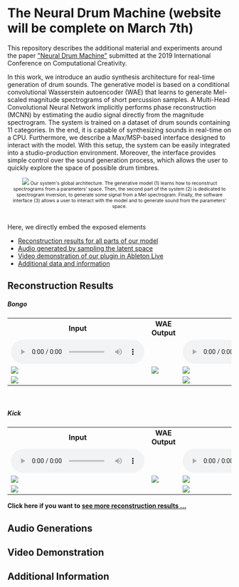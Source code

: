 <script src="https://cdnjs.cloudflare.com/ajax/libs/mathjax/2.7.0/MathJax.js?config=TeX-AMS-MML_HTMLorMML" type="text/javascript"></script>

<script type="text/javascript"> 
      // Show button
      function look(type){ 
      param=document.getElementById(type); 
      if(param.style.display == "none") param.style.display = "block"; 
      else param.style.display = "none" 
      } 
</script> 

# The Neural Drum Machine (website will be complete on March 7th)

This repository describes the additional material and experiments around the paper ["Neural Drum Machine"](paper.pdf) submitted at the 2019 International Conference on Computational Creativity.

In this work, we introduce an audio synthesis architecture for real-time generation of drum sounds. The generative model is based on a conditional convolutional Wasserstein autoencoder (WAE) that learns to generate Mel-scaled magnitude spectrograms of short percussion samples. A Multi-Head Convolutional Neural Network implicitly performs phase reconstruction (MCNN) by estimating the audio signal directly from the magnitude spectrogram. The system is trained on a dataset of drum sounds containing 11 categories. In the end, it is capable of synthesizing sounds in real-time on a CPU. Furthermore, we describe a Max/MSP-based interface designed to interact with the model. With this setup, the system can be easily integrated into a studio-production environment. Moreover, the interface provides simple control over the sound generation process, which allows the user to quickly explore the space of possible drum timbres.

<div align="center" style="font-size:75%;">
<img src="https://anonymous9123.github.io/iccc-ndm/figures/NDM.png">
Our system's global architecture. The generative model (1) learns how to reconstruct spectrograms from a parameters’ space. Then, the second part of the system (2) is dedicated to spectrogram inversion, to generate some signal from a Mel spectrogram. Finally, the software interface (3) allows a user to interact with the model and to generate sound from the parameters’ space.
</div>

<br>

Here, we directly embed the exposed elements
  * [Reconstruction results for all parts of our model](#reconstructions-results)
  * [Audio generated by sampling the latent space](#audio-generations)
  * [Video demonstration of our plugin in Ableton Live](#video-demonstration)
  * [Additional data and information](#additional-information)
  
## Reconstruction Results
##### Bongo
<table>
  <tr>
    <td style="text-align: center; vertical-align: middle;"><b>Input</b></td>
    <td style="text-align: center; vertical-align: middle;"><b>WAE Output</b></td>
    <td style="text-align: center; vertical-align: middle;"><b>Output</b></td>
  </tr>
  
  <tr>
    <td style="text-align: center; vertical-align: middle;">
      <audio controls>
      <source src="https://anonymous9123.github.io/iccc-ndm/sounds/rec/bongo.wav">
      </audio>
    </td>
    <td> </td>
    <td style="text-align: center; vertical-align: middle;">
      <audio controls>
      <source src="https://anonymous9123.github.io/iccc-ndm/sounds/rec/bongor.wav">
      </audio>
    </td>
  </tr>
  
  <tr>
    <td><img class="recimg" src="https://anonymous9123.github.io/iccc-ndm/figures/rec/bongoin.png"></td>
    <td><img class="recimg" src="https://anonymous9123.github.io/iccc-ndm/figures/rec/bongoWAE.png"></td>
    <td><img class="recimg" src="https://anonymous9123.github.io/iccc-ndm/figures/rec/bongoout.png"></td>
  </tr>
  <tr>
    <td><img class="recimg" src="https://anonymous9123.github.io/iccc-ndm/figures/rec/bongowin.png"></td>
    <td></td>
    <td><img class="recimg" src="https://anonymous9123.github.io/iccc-ndm/figures/rec/bongowout.png"></td>
  </tr>
</table>

<br/>

##### Kick
<table>
  <tr>
    <td style="text-align: center; vertical-align: middle;"><b>Input</b></td>
    <td style="text-align: center; vertical-align: middle;"><b>WAE Output</b></td>
    <td style="text-align: center; vertical-align: middle;"><b>Output</b></td>
  </tr>
  
  <tr>
    <td style="text-align: center; vertical-align: middle;">
      <audio controls>
      <source src="https://anonymous9123.github.io/iccc-ndm/sounds/rec/ki.wav">
      </audio>
    </td>
    <td> </td>
    <td style="text-align: center; vertical-align: middle;">
      <audio controls>
      <source src="https://anonymous9123.github.io/iccc-ndm/sounds/rec/kir.wav">
      </audio>
    </td>
  </tr>
  
  <tr>
    <td><img class="recimg" src="https://anonymous9123.github.io/iccc-ndm/figures/rec/kiin.png"></td>
    <td><img class="recimg" src="https://anonymous9123.github.io/iccc-ndm/figures/rec/kiWAE.png"></td>
    <td><img class="recimg" src="https://anonymous9123.github.io/iccc-ndm/figures/rec/kiout.png"></td>
  </tr>
  <tr>
    <td><img class="recimg" src="https://anonymous9123.github.io/iccc-ndm/figures/rec/kiwin.png"></td>
    <td></td>
    <td><img class="recimg" src="https://anonymous9123.github.io/iccc-ndm/figures/rec/kiwout.png"></td>
  </tr>
</table>

<b>Click here if you want to <a href="javascript:look('divRec');" title="More reconstructions"> see more reconstruction results ... </a></b>
<div id="divRec" style="display: none;">

##### Open Hihat
<table>
  <tr>
    <td style="text-align: center; vertical-align: middle;"><b>Input</b></td>
    <td style="text-align: center; vertical-align: middle;"><b>WAE Output</b></td>
    <td style="text-align: center; vertical-align: middle;"><b>Output</b></td>
  </tr>
  
  <tr>
    <td style="text-align: center; vertical-align: middle;">
      <audio controls>
      <source src="https://anonymous9123.github.io/iccc-ndm/sounds/rec/ohh.wav">
      </audio>
    </td>
    <td> </td>
    <td style="text-align: center; vertical-align: middle;">
      <audio controls>
      <source src="https://anonymous9123.github.io/iccc-ndm/sounds/rec/ohhr.wav">
      </audio>
    </td>
  </tr>
  
  <tr>
    <td><img class="recimg" src="https://anonymous9123.github.io/iccc-ndm/figures/rec/ohhin.png"></td>
    <td><img class="recimg" src="https://anonymous9123.github.io/iccc-ndm/figures/rec/ohhWAE.png"></td>
    <td><img class="recimg" src="https://anonymous9123.github.io/iccc-ndm/figures/rec/ohhout.png"></td>
  </tr>
  <tr>
    <td><img class="recimg" src="https://anonymous9123.github.io/iccc-ndm/figures/rec/ohhwin.png"></td>
    <td></td>
    <td><img class="recimg" src="https://anonymous9123.github.io/iccc-ndm/figures/rec/ohhwout.png"></td>
  </tr>
</table>


##### Closed Hihat
<table>
  <tr>
    <td style="text-align: center; vertical-align: middle;"><b>Input</b></td>
    <td style="text-align: center; vertical-align: middle;"><b>WAE Output</b></td>
    <td style="text-align: center; vertical-align: middle;"><b>Output</b></td>
  </tr>
  
  <tr>
    <td style="text-align: center; vertical-align: middle;">
      <audio controls>
      <source src="https://anonymous9123.github.io/iccc-ndm/sounds/rec/chh.wav">
      </audio>
    </td>
    <td> </td>
    <td style="text-align: center; vertical-align: middle;">
      <audio controls>
      <source src="https://anonymous9123.github.io/iccc-ndm/sounds/rec/chhr.wav">
      </audio>
    </td>
  </tr>
  
  <tr>
    <td><img class="recimg" src="https://anonymous9123.github.io/iccc-ndm/figures/rec/chhin.png"></td>
    <td><img class="recimg" src="https://anonymous9123.github.io/iccc-ndm/figures/rec/chhWAE.png"></td>
    <td><img class="recimg" src="https://anonymous9123.github.io/iccc-ndm/figures/rec/chhout.png"></td>
  </tr>
  <tr>
    <td><img class="recimg" src="https://anonymous9123.github.io/iccc-ndm/figures/rec/chhwin.png"></td>
    <td></td>
    <td><img class="recimg" src="https://anonymous9123.github.io/iccc-ndm/figures/rec/chhwout.png"></td>
  </tr>
</table>


##### Tom
<table>
  <tr>
    <td style="text-align: center; vertical-align: middle;"><b>Input</b></td>
    <td style="text-align: center; vertical-align: middle;"><b>WAE Output</b></td>
    <td style="text-align: center; vertical-align: middle;"><b>Output</b></td>
  </tr>
  
  <tr>
    <td style="text-align: center; vertical-align: middle;">
      <audio controls>
      <source src="https://anonymous9123.github.io/iccc-ndm/sounds/rec/tom.wav">
      </audio>
    </td>
    <td> </td>
    <td style="text-align: center; vertical-align: middle;">
      <audio controls>
      <source src="https://anonymous9123.github.io/iccc-ndm/sounds/rec/tomr.wav">
      </audio>
    </td>
  </tr>
  
  <tr>
    <td><img class="recimg" src="https://anonymous9123.github.io/iccc-ndm/figures/rec/tomin.png"></td>
    <td><img class="recimg" src="https://anonymous9123.github.io/iccc-ndm/figures/rec/tomWAE.png"></td>
    <td><img class="recimg" src="https://anonymous9123.github.io/iccc-ndm/figures/rec/tomout.png"></td>
  </tr>
  <tr>
    <td><img class="recimg" src="https://anonymous9123.github.io/iccc-ndm/figures/rec/tomwin.png"></td>
    <td></td>
    <td><img class="recimg" src="https://anonymous9123.github.io/iccc-ndm/figures/rec/tomwout.png"></td>
  </tr>
</table>

##### Conga
<table>
  <tr>
    <td style="text-align: center; vertical-align: middle;"><b>Input</b></td>
    <td style="text-align: center; vertical-align: middle;"><b>WAE Output</b></td>
    <td style="text-align: center; vertical-align: middle;"><b>Output</b></td>
  </tr>
  
  <tr>
    <td style="text-align: center; vertical-align: middle;">
      <audio controls>
      <source src="https://anonymous9123.github.io/iccc-ndm/sounds/rec/conga.wav">
      </audio>
    </td>
    <td> </td>
    <td style="text-align: center; vertical-align: middle;">
      <audio controls>
      <source src="https://anonymous9123.github.io/iccc-ndm/sounds/rec/congar.wav">
      </audio>
    </td>
  </tr>
  
  <tr>
    <td><img class="recimg" src="https://anonymous9123.github.io/iccc-ndm/figures/rec/cgin.png"></td>
    <td><img class="recimg" src="https://anonymous9123.github.io/iccc-ndm/figures/rec/cgWAE.png"></td>
    <td><img class="recimg" src="https://anonymous9123.github.io/iccc-ndm/figures/rec/cgout.png"></td>
  </tr>
  <tr>
    <td><img class="recimg" src="https://anonymous9123.github.io/iccc-ndm/figures/rec/cgwin.png"></td>
    <td></td>
    <td><img class="recimg" src="https://anonymous9123.github.io/iccc-ndm/figures/rec/cgwout.png"></td>
  </tr>
</table>

##### Clap
<table>
  <tr>
    <td style="text-align: center; vertical-align: middle;"><b>Input</b></td>
    <td style="text-align: center; vertical-align: middle;"><b>WAE Output</b></td>
    <td style="text-align: center; vertical-align: middle;"><b>Output</b></td>
  </tr>
  
  <tr>
    <td style="text-align: center; vertical-align: middle;">
      <audio controls>
      <source src="https://anonymous9123.github.io/iccc-ndm/sounds/rec/clap.wav">
      </audio>
    </td>
    <td> </td>
    <td style="text-align: center; vertical-align: middle;">
      <audio controls>
      <source src="https://anonymous9123.github.io/iccc-ndm/sounds/rec/clapr.wav">
      </audio>
    </td>
  </tr>
  
  <tr>
    <td><img class="recimg" src="https://anonymous9123.github.io/iccc-ndm/figures/rec/clapin.png"></td>
    <td><img class="recimg" src="https://anonymous9123.github.io/iccc-ndm/figures/rec/clapWAE.png"></td>
    <td><img class="recimg" src="https://anonymous9123.github.io/iccc-ndm/figures/rec/clapout.png"></td>
  </tr>
  <tr>
    <td><img class="recimg" src="https://anonymous9123.github.io/iccc-ndm/figures/rec/clapwin.png"></td>
    <td></td>
    <td><img class="recimg" src="https://anonymous9123.github.io/iccc-ndm/figures/rec/clapwout.png"></td>
  </tr>
</table>


</div>
  
  
## Audio Generations
  
## Video Demonstration
  
## Additional Information
  
